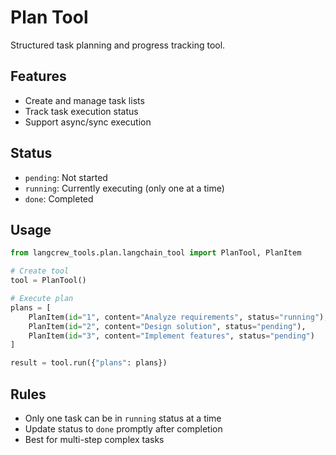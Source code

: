 # Plan Tool

Structured task planning and progress tracking tool.

## Features

- Create and manage task lists
- Track task execution status
- Support async/sync execution

## Status

- `pending`: Not started
- `running`: Currently executing (only one at a time)
- `done`: Completed

## Usage

```python
from langcrew_tools.plan.langchain_tool import PlanTool, PlanItem

# Create tool
tool = PlanTool()

# Execute plan
plans = [
    PlanItem(id="1", content="Analyze requirements", status="running"),
    PlanItem(id="2", content="Design solution", status="pending"),
    PlanItem(id="3", content="Implement features", status="pending")
]

result = tool.run({"plans": plans})
```

## Rules

- Only one task can be in `running` status at a time
- Update status to `done` promptly after completion
- Best for multi-step complex tasks